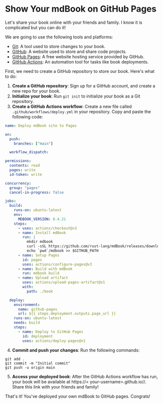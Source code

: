 # Show Your mdBook on GitHub Pages

Let's share your book online with your
friends and family. I know it is complicated but you can do it!

We are going to use the following tools and platforms:

- [Git](https://git-scm.com/book/en/v2/Getting-Started-Git-Basics): A tool used to store changes to your book.
- [GitHub](https://guides.github.com/activities/hello-world/): A website used to store and share code projects.
- [GitHub Pages](https://pages.github.com/): A free website hosting service provided by GitHub.
- [GitHub Actions](https://docs.github.com/en/actions/learn-github-actions/introduction-to-github-actions): An
  automation tool for tasks like book deployments.

First, we need to create a GitHub repository to store our book. Here's what to do:

1. **Create a GitHub repository**: Sign up for a GitHub account, and create a new repo for your book.
2. **Initialize your book**: Run `git init` to initialize your book as a Git repository.
3. **Create a GitHub Actions workflow**:  Create a new file called `.github/workflows/deploy.yml` in your repository.
   Copy and paste the following code:

```yaml
name: Deploy mdBook site to Pages

on:
  push:
    branches: ["main"]

  workflow_dispatch:

permissions:
  contents: read
  pages: write
  id-token: write

concurrency:
  group: "pages"
  cancel-in-progress: false

jobs:
  build:
    runs-on: ubuntu-latest
    env:
      MDBOOK_VERSION: 0.4.21
    steps:
      - uses: actions/checkout@v3
      - name: Install mdBook
        run: |
          mkdir mdbook
          curl -sSL https://github.com/rust-lang/mdBook/releases/download/v0.4.27/mdbook-v0.4.27-x86_64-unknown-linux-gnu.tar.gz | tar -xz --directory=./mdbook
          echo `pwd`/mdbook >> $GITHUB_PATH
      - name: Setup Pages
        id: pages
        uses: actions/configure-pages@v3
      - name: Build with mdBook
        run: mdbook build
      - name: Upload artifact
        uses: actions/upload-pages-artifact@v1
        with:
          path: ./book

  deploy:
    environment:
      name: github-pages
      url: ${{ steps.deployment.outputs.page_url }}
    runs-on: ubuntu-latest
    needs: build
    steps:
      - name: Deploy to GitHub Pages
        id: deployment
        uses: actions/deploy-pages@v1
```

4. **Commit and push your changes**: Run the following commands:

```commandline
git add .
git commit -m "Initial commit"
git push -u origin main
```

5. **Access your deployed book**: After the GitHub Actions workflow has run, your book will be available at https://<
   your-username>.github.io/<repository-name>/. Share this link with your friends and family!

That's it! You've deployed your own mdBook to GitHub pages. Congrats!

